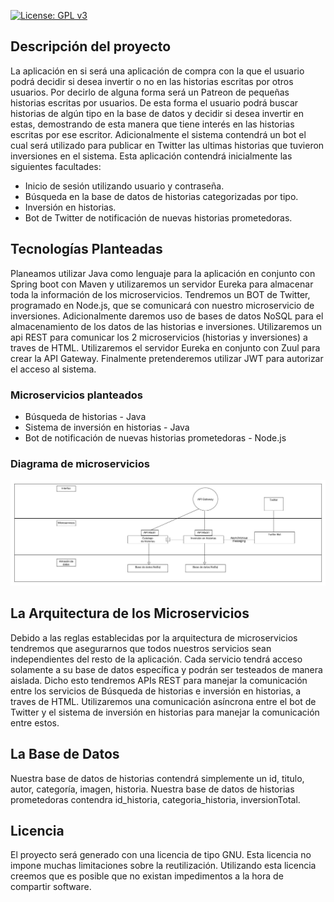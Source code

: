 [![License: GPL v3](https://img.shields.io/badge/License-GPLv3-blue.svg)](https://www.gnu.org/licenses/gpl-3.0)

## Descripción del proyecto

La aplicación en si será una aplicación de compra con la que el usuario podrá decidir si desea invertir o no en las historias escritas por otros usuarios. Por decirlo de alguna forma será un Patreon de pequeñas historias escritas por usuarios. De esta forma el usuario podrá buscar historias de algún tipo en la base de datos y decidir si desea invertir en estas, demostrando de esta manera que tiene interés en las historias escritas por ese escritor. Adicionalmente el sistema contendrá un bot el cual será utilizado para publicar en Twitter las ultimas historias que tuvieron inversiones en el sistema.
Esta aplicación contendrá inicialmente las siguientes facultades:
 * Inicio de sesión utilizando usuario y contraseña.
 * Búsqueda en la base de datos de historias categorizadas por tipo.
 * Inversión en historias.
 * Bot de Twitter de notificación de nuevas historias prometedoras.
 
## Tecnologías Planteadas

Planeamos utilizar Java como lenguaje para la aplicación en conjunto con Spring boot con Maven y utilizaremos un servidor Eureka para almacenar toda la información de los microservicios. Tendremos un BOT de Twitter, programado en Node.js, que se comunicará con nuestro microservicio de inversiones. Adicionalmente daremos uso de bases de datos NoSQL para el almacenamiento de los datos de las historias e inversiones. Utilizaremos un api REST para comunicar los 2 microservicios (historias y inversiones) a traves de HTML. Utilizaremos el servidor Eureka en conjunto con Zuul para crear la API Gateway. Finalmente pretenderemos utilizar JWT para autorizar el acceso al sistema.

### Microservicios planteados

 * Búsqueda de historias - Java
 * Sistema de inversión en historias - Java
 * Bot de notificación de nuevas historias prometedoras - Node.js

### Diagrama de microservicios 

![Microservicios]( https://raw.githubusercontent.com/OscarRubioGarcia/CCProyecto/master/docs/Representacion-microservicios-V0.2.jpg )

## La Arquitectura de los Microservicios

Debido a las reglas establecidas por la arquitectura de microservicios tendremos que asegurarnos que todos nuestros servicios sean independientes del resto de la aplicación. Cada servicio tendrá acceso solamente a su base de datos específica y podrán ser testeados de manera aislada. 
Dicho esto tendremos APIs REST para manejar la comunicación entre los servicios de Búsqueda de historias e inversión en historias, a traves de HTML. Utilizaremos una comunicación asíncrona entre el bot de Twitter y el sistema de inversión en historias para manejar la comunicación entre estos.

## La Base de Datos

Nuestra base de datos de historias contendrá simplemente un id, titulo, autor, categoría, imagen, historia.
Nuestra base de datos de historias prometedoras contendra id_historia, categoria_historia, inversionTotal.

## Licencia

El proyecto será generado con una licencia de tipo GNU. Esta licencia no impone muchas limitaciones sobre la reutilización. Utilizando esta licencia creemos que es posible que no existan impedimentos a la hora de compartir software.


